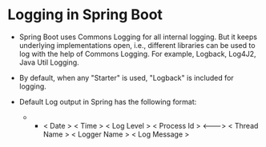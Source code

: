 # Logging in Spring Boot

- Spring Boot uses Commons Logging for all internal logging. But it keeps underlying implementations open, i.e., different libraries can be used to log with the help of Commons Logging. For example, Logback, Log4J2, Java Util Logging.

- By default, when any "Starter" is used, "Logback" is included for logging.

- Default Log output in Spring has the following format:
    - - < Date > < Time > < Log Level > < Process Id > <---> < Thread Name > < Logger Name > < Log Message >